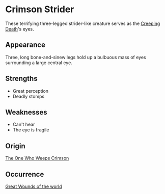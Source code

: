 # Crimson Strider
These terrifying three-legged strider-like creature serves as the [Creeping Death](creeping-death)'s eyes. 

## Appearance
Three, long bone-and-sinew legs hold up a bulbuous mass of eyes surrounding a large central eye. 

## Strengths
* Great perception
* Deadly stomps

## Weaknesses
* Can't hear
* The eye is fragile

## Origin
[The One Who Weeps Crimson](../supernatural/The-One-Who-Weeps-Crimson)

## Occurrence
[Great Wounds of the world](../../world/great-wounds)
